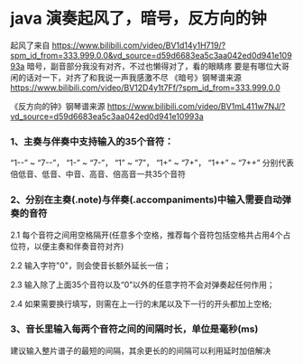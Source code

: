 # java 演奏起风了，暗号，反方向的钟

 起风了来自 https://www.bilibili.com/video/BV1d14y1H719/?spm_id_from=333.999.0.0&vd_source=d59d6683ea5c3aa042ed0d941e10993a 
暗号，副音部分我没有对齐，不过也懒得对了，看的眼睛疼
要是有哪位大哥闲的话对一下，对齐了和我说一声我感激不尽
《暗号》钢琴谱来源 https://www.bilibili.com/video/BV12D4y1t7Ff/?spm_id_from=333.999.0.0

《反方向的钟》钢琴谱来源 https://www.bilibili.com/video/BV1mL411w7NJ/?vd_source=d59d6683ea5c3aa042ed0d941e10993a

### 1、主奏与伴奏中支持输入的35个音符：
“1--” ~ “7--”， “1-” ~ “7-”， “1” ~ “7”， “1+” ~ “7+”， “1++” ~ “7++”
分别代表倍低音、低音、中音、高音、倍高音一共35个音符

### 2、分别在主奏(.note)与伴奏(.accompaniments)中输入需要自动弹奏的音符
2.1 每个音符之间用空格隔开(任意多个空格，推荐每个音符包括空格共占用4个占位符，以便主奏和伴奏音符对齐)

2.2 输入字符"0"，则会使音长额外延长一倍；

2.3 输入除了上面35个音符以及“0”以外的任意字符不会对弹奏起任何作用；

2.4 如果需要换行填写，则需在上一行的末尾以及下一行的开头都加上空格;

### 3、音长里输入每两个音符之间的间隔时长，单位是毫秒(ms)
建议输入整片谱子的最短的间隔，其余更长的的间隔可以利用延时加倍解决
